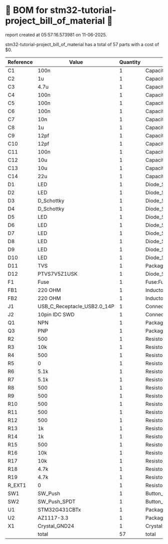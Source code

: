# 📄 BOM for stm32-tutorial-project_bill_of_material 📄

report created at 05:57:16.573981 on 11-06-2025.

stm32-tutorial-project_bill_of_material has a total of 57 parts with a cost of $0.

| Reference | Value | Quantity | part number | cost |
| --------- | ----- | -------- | ----------- | ---- |
| C1 | 100n | 1 | Capacitor_SMD:C_0603_1608Metric_Pad1.08x0.95mm_HandSolder | $0 |
| C2 | 1u | 1 | Capacitor_SMD:C_0603_1608Metric_Pad1.08x0.95mm_HandSolder | $0 |
| C3 | 4.7u | 1 | Capacitor_SMD:C_0603_1608Metric_Pad1.08x0.95mm_HandSolder | $0 |
| C4 | 100n | 1 | Capacitor_SMD:C_0603_1608Metric_Pad1.08x0.95mm_HandSolder | $0 |
| C5 | 100n | 1 | Capacitor_SMD:C_0603_1608Metric_Pad1.08x0.95mm_HandSolder | $0 |
| C6 | 100n | 1 | Capacitor_SMD:C_0603_1608Metric_Pad1.08x0.95mm_HandSolder | $0 |
| C7 | 10n | 1 | Capacitor_SMD:C_0603_1608Metric_Pad1.08x0.95mm_HandSolder | $0 |
| C8 | 1u | 1 | Capacitor_SMD:C_0603_1608Metric_Pad1.08x0.95mm_HandSolder | $0 |
| C9 | 12pf | 1 | Capacitor_SMD:C_0603_1608Metric_Pad1.08x0.95mm_HandSolder | $0 |
| C10 | 12pf | 1 | Capacitor_SMD:C_0603_1608Metric_Pad1.08x0.95mm_HandSolder | $0 |
| C11 | 100n | 1 | Capacitor_SMD:C_0603_1608Metric_Pad1.08x0.95mm_HandSolder | $0 |
| C12 | 10u | 1 | Capacitor_SMD:C_0603_1608Metric_Pad1.08x0.95mm_HandSolder | $0 |
| C13 | 10u | 1 | Capacitor_SMD:C_0603_1608Metric_Pad1.08x0.95mm_HandSolder | $0 |
| C14 | 22u | 1 | Capacitor_SMD:C_0603_1608Metric_Pad1.08x0.95mm_HandSolder | $0 |
| D1 | LED | 1 | Diode_SMD:D_0603_1608Metric_Pad1.05x0.95mm_HandSolder | $0 |
| D2 | LED | 1 | Diode_SMD:D_0603_1608Metric_Pad1.05x0.95mm_HandSolder | $0 |
| D3 | D_Schottky | 1 | Diode_SMD:D_0603_1608Metric_Pad1.05x0.95mm_HandSolder | $0 |
| D4 | D_Schottky | 1 | Diode_SMD:D_0603_1608Metric_Pad1.05x0.95mm_HandSolder | $0 |
| D5 | LED | 1 | Diode_SMD:D_0603_1608Metric_Pad1.05x0.95mm_HandSolder | $0 |
| D6 | LED | 1 | Diode_SMD:D_0603_1608Metric_Pad1.05x0.95mm_HandSolder | $0 |
| D7 | LED | 1 | Diode_SMD:D_0603_1608Metric_Pad1.05x0.95mm_HandSolder | $0 |
| D8 | LED | 1 | Diode_SMD:D_0603_1608Metric_Pad1.05x0.95mm_HandSolder | $0 |
| D9 | LED | 1 | Diode_SMD:D_0603_1608Metric_Pad1.05x0.95mm_HandSolder | $0 |
| D10 | LED | 1 | Diode_SMD:D_0603_1608Metric_Pad1.05x0.95mm_HandSolder | $0 |
| D11 | TVS | 1 | Package_TO_SOT_SMD:SOT-23-5 | $0 |
| D12 | PTVS7V5Z1USK | 1 | Diode_SMD:Nexperia_DSN1608-2_1.6x0.8mm | $0 |
| F1 | Fuse | 1 | Fuse:Fuse_0805_2012Metric | $0 |
| FB1 | 220 OHM | 1 | Inductor_SMD:L_0603_1608Metric_Pad1.05x0.95mm_HandSolder | $0 |
| FB2 | 220 OHM | 1 | Inductor_SMD:L_0603_1608Metric_Pad1.05x0.95mm_HandSolder | $0 |
| J1 | USB_C_Receptacle_USB2.0_14P | 1 | Connector_USB:USB_C_Receptacle_HRO_TYPE-C-31-M-12 | $0 |
| J2 | 10pin IDC SWD | 1 | Connector_IDC:IDC-Header_2x05_P2.54mm_Vertical | $0 |
| Q1 | NPN | 1 | Package_TO_SOT_SMD:TSOT-23_HandSoldering | $0 |
| Q3 | PNP | 1 | Package_TO_SOT_SMD:TSOT-23_HandSoldering | $0 |
| R2 | 500 | 1 | Resistor_SMD:R_0603_1608Metric_Pad0.98x0.95mm_HandSolder | $0 |
| R3 | 10k | 1 | Resistor_SMD:R_0603_1608Metric_Pad0.98x0.95mm_HandSolder | $0 |
| R4 | 500 | 1 | Resistor_SMD:R_0603_1608Metric_Pad0.98x0.95mm_HandSolder | $0 |
| R5 | 0 | 1 | Resistor_SMD:R_0603_1608Metric_Pad0.98x0.95mm_HandSolder | $0 |
| R6 | 5.1k | 1 | Resistor_SMD:R_0603_1608Metric_Pad0.98x0.95mm_HandSolder | $0 |
| R7 | 5.1k | 1 | Resistor_SMD:R_0603_1608Metric_Pad0.98x0.95mm_HandSolder | $0 |
| R8 | 500 | 1 | Resistor_SMD:R_0603_1608Metric_Pad0.98x0.95mm_HandSolder | $0 |
| R9 | 500 | 1 | Resistor_SMD:R_0603_1608Metric_Pad0.98x0.95mm_HandSolder | $0 |
| R10 | 500 | 1 | Resistor_SMD:R_0603_1608Metric_Pad0.98x0.95mm_HandSolder | $0 |
| R11 | 500 | 1 | Resistor_SMD:R_0603_1608Metric_Pad0.98x0.95mm_HandSolder | $0 |
| R12 | 500 | 1 | Resistor_SMD:R_0603_1608Metric_Pad0.98x0.95mm_HandSolder | $0 |
| R13 | 1k | 1 | Resistor_SMD:R_0603_1608Metric_Pad0.98x0.95mm_HandSolder | $0 |
| R14 | 1k | 1 | Resistor_SMD:R_0603_1608Metric_Pad0.98x0.95mm_HandSolder | $0 |
| R15 | 500 | 1 | Resistor_SMD:R_0603_1608Metric_Pad0.98x0.95mm_HandSolder | $0 |
| R16 | 10k | 1 | Resistor_SMD:R_0603_1608Metric_Pad0.98x0.95mm_HandSolder | $0 |
| R17 | 10k | 1 | Resistor_SMD:R_0603_1608Metric_Pad0.98x0.95mm_HandSolder | $0 |
| R18 | 4.7k | 1 | Resistor_SMD:R_0603_1608Metric_Pad0.98x0.95mm_HandSolder | $0 |
| R19 | 4.7k | 1 | Resistor_SMD:R_0603_1608Metric_Pad0.98x0.95mm_HandSolder | $0 |
| R_EXT1 | 0 | 1 | Resistor_SMD:R_0603_1608Metric_Pad0.98x0.95mm_HandSolder | $0 |
| SW1 | SW_Push | 1 | Button_Switch_SMD:SW_Tactile_SPST_NO_Straight_CK_PTS636Sx25SMTRLFS | $0 |
| SW2 | SW_Push_SPDT | 1 | Button_Switch_THT:SW_Slide_SPDT_Angled_CK_OS102011MA1Q | $0 |
| U1 | STM32G431CBTx | 1 | Package_QFP:LQFP-48_7x7mm_P0.5mm | $0 |
| U2 | AZ1117-3.3 | 1 | Package_TO_SOT_SMD:SOT-223-3_TabPin2 | $0 |
| X1 | Crystal_GND24 | 1 | Crystal:Crystal_SMD_3225-4Pin_3.2x2.5mm_HandSoldering | $0 |
|  | total | 57 | total | $0 |
